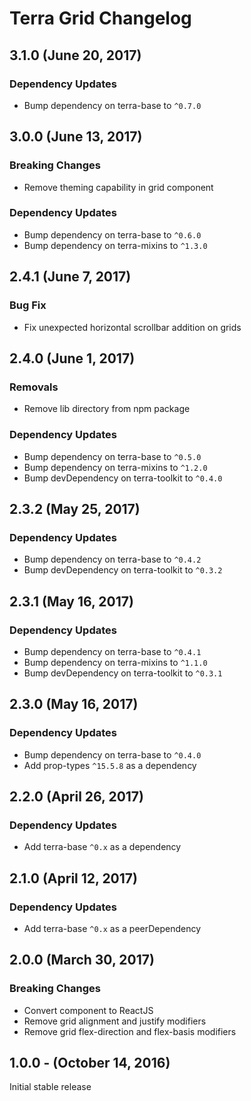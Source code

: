 Terra Grid Changelog
====================

3.1.0 (June 20, 2017)
------------------
### Dependency Updates
* Bump dependency on terra-base to `^0.7.0`

3.0.0 (June 13, 2017)
------------------
### Breaking Changes
* Remove theming capability in grid component

### Dependency Updates
* Bump dependency on terra-base to `^0.6.0`
* Bump dependency on terra-mixins to `^1.3.0`

2.4.1 (June 7, 2017)
------------------
### Bug Fix
* Fix unexpected horizontal scrollbar addition on grids

2.4.0 (June 1, 2017)
------------------
### Removals
* Remove lib directory from npm package

### Dependency Updates
* Bump dependency on terra-base to `^0.5.0`
* Bump dependency on terra-mixins to `^1.2.0`
* Bump devDependency on terra-toolkit to `^0.4.0`

2.3.2 (May 25, 2017)
------------------
### Dependency Updates
* Bump dependency on terra-base to `^0.4.2`
* Bump devDependency on terra-toolkit to `^0.3.2`

2.3.1 (May 16, 2017)
------------------
### Dependency Updates
* Bump dependency on terra-base to `^0.4.1`
* Bump dependency on terra-mixins to `^1.1.0`
* Bump devDependency on terra-toolkit to `^0.3.1`

2.3.0 (May 16, 2017)
------------------
### Dependency Updates
* Bump dependency on terra-base to `^0.4.0`
* Add prop-types `^15.5.8` as a dependency

2.2.0 (April 26, 2017)
------------------
### Dependency Updates
* Add terra-base `^0.x` as a dependency

2.1.0 (April 12, 2017)
------------------
### Dependency Updates
* Add terra-base `^0.x` as a peerDependency

2.0.0 (March 30, 2017)
------------------
### Breaking Changes
* Convert component to ReactJS
* Remove grid alignment and justify modifiers
* Remove grid flex-direction and flex-basis modifiers

1.0.0 - (October 14, 2016)
------------------
Initial stable release
